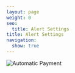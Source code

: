 ```yaml
---
layout: page
weight: 0
seo:
  title: Alert Settings
title: Alert Settings
navigation:
  show: true
---
```


![]({{root_url}}/images/alert_settings_1.png "Automatic Payment")

